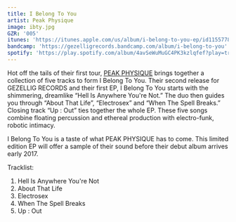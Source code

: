 ```yaml
---
title: I Belong To You
artist: Peak Physique
image: ibty.jpg
GZR: '005'
itunes: 'https://itunes.apple.com/us/album/i-belong-to-you-ep/id1155778746'
bandcamp: 'https://gezelligrecords.bandcamp.com/album/i-belong-to-you'
spotify: 'https://play.spotify.com/album/4avSeWuMuGC4PK3kzlqfef?play=true&utm_source=open.spotify.com&utm_medium=open'
---
```

Hot off the tails of their first tour, [PEAK PHYSIQUE](http://www.ilovepeakphysique.com) brings together a collection of five tracks to form I Belong To You. Their second release for GEZELLIG RECORDS and their first EP, I Belong To You starts with the shimmering, dreamlike “Hell Is Anywhere You're Not.” The duo then guides you through “About That Life”, “Electrosex” and “When The Spell Breaks.”  Closing track “Up : Out” ties together the whole EP. These five songs combine floating percussion and ethereal production with electro-funk, robotic intimacy.

I Belong To You is a taste of what PEAK PHYSIQUE has to come. This limited edition EP will offer a sample of their sound before their debut album arrives early 2017.

Tracklist:<br>
1. Hell Is Anywhere You're Not<br>
2. About That Life<br>
3. Electrosex<br>
4. When The Spell Breaks<br>
5. Up : Out<br>
